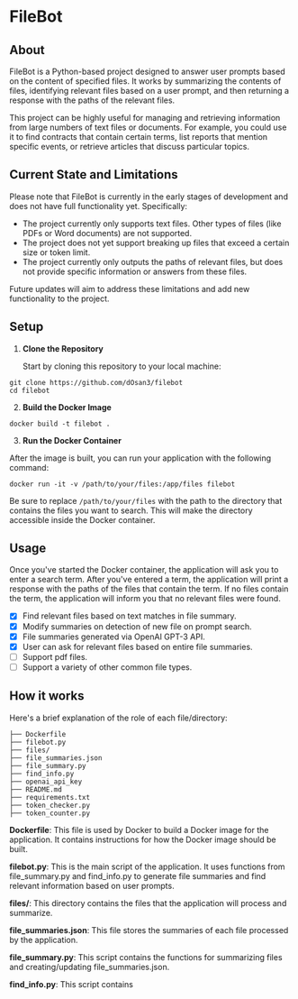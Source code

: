 # FileBot

## About

FileBot is a Python-based project designed to answer user prompts based on the content of specified files. It works by summarizing the contents of files, identifying relevant files based on a user prompt, and then returning a response with the paths of the relevant files.

This project can be highly useful for managing and retrieving information from large numbers of text files or documents. For example, you could use it to find contracts that contain certain terms, list reports that mention specific events, or retrieve articles that discuss particular topics.

## Current State and Limitations

Please note that FileBot is currently in the early stages of development and does not have full functionality yet. Specifically:

- The project currently only supports text files. Other types of files (like PDFs or Word documents) are not supported.
- The project does not yet support breaking up files that exceed a certain size or token limit.
- The project currently only outputs the paths of relevant files, but does not provide specific information or answers from these files.

Future updates will aim to address these limitations and add new functionality to the project.

## Setup

1. **Clone the Repository**

   Start by cloning this repository to your local machine:

```
git clone https://github.com/dOsan3/filebot
cd filebot
```

2. **Build the Docker Image**

```
docker build -t filebot .
```

3. **Run the Docker Container**

After the image is built, you can run your application with the following command:

```
docker run -it -v /path/to/your/files:/app/files filebot
```

Be sure to replace `/path/to/your/files` with the path to the directory that contains the files you want to search. This will make the directory accessible inside the Docker container.

## Usage

Once you've started the Docker container, the application will ask you to enter a search term. After you've entered a term, the application will print a response with the paths of the files that contain the term. If no files contain the term, the application will inform you that no relevant files were found.

- [x] Find relevant files based on text matches in file summary.
- [x] Modify summaries on detection of new file on prompt search.
- [x] File summaries generated via OpenAI GPT-3 API.
- [x] User can ask for relevant files based on entire file summaries.
- [ ] Support pdf files.
- [ ] Support a variety of other common file types.

## How it works

Here's a brief explanation of the role of each file/directory:

```
├── Dockerfile
├── filebot.py
├── files/
├── file_summaries.json
├── file_summary.py
├── find_info.py
├── openai_api_key
├── README.md
├── requirements.txt
├── token_checker.py
├── token_counter.py
```

**Dockerfile**: This file is used by Docker to build a Docker image for the application. It contains instructions for how the Docker image should be built.

**filebot.py**: This is the main script of the application. It uses functions from file_summary.py and find_info.py to generate file summaries and find relevant information based on user prompts.

**files/**: This directory contains the files that the application will process and summarize.

**file_summaries.json**: This file stores the summaries of each file processed by the application.

**file_summary.py**: This script contains the functions for summarizing files and creating/updating file_summaries.json.

**find_info.py**: This script contains

